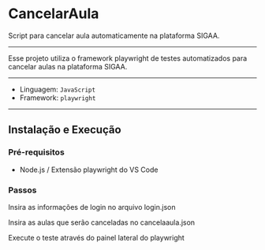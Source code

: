 # CancelarAula
 Script para cancelar aula automaticamente na plataforma SIGAA.

---

Esse projeto utiliza o framework playwright de testes automatizados para cancelar aulas na plataforma SIGAA.

---

- Linguagem: `JavaScript`
- Framework: `playwright`

---

## Instalação e Execução

### Pré-requisitos

- Node.js / Extensão playwright do VS Code

### Passos

Insira as informações de login no arquivo login.json

Insira as aulas que serão canceladas no cancelaaula.json

Execute o teste através do painel lateral do playwright